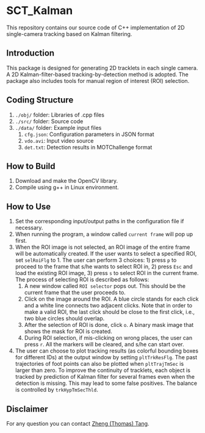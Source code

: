 # SCT_Kalman

This repository contains our source code of C++ implementation of 2D single-camera tracking based on Kalman filtering.

## Introduction

This package is designed for generating 2D tracklets in each single camera. A 2D Kalman-filter-based tracking-by-detection method is adopted. The package also includes tools for manual region of interest (ROI) selection. 

## Coding Structure
1. `./obj/` folder: Libraries of .cpp files
2. `./src/` folder: Source code
3. `./data/` folder: Example input files
   1. `cfg.json`: Configuration parameters in JSON format
   2. `vdo.avi`: Input video source
   3. `det.txt`: Detection results in MOTChallenge format

## How to Build
1. Download and make the OpenCV library.
2. Compile using g++ in Linux environment. 

## How to Use
1. Set the corresponding input/output paths in the configuration file if necessary. 
2. When running the program, a window called `current frame` will pop up first.
3. When the ROI image is not selected, an ROI image of the entire frame will be automatically created. If the user wants to select a specified ROI, set `selRoiFlg` to 1. The user can perform 3 choices: 1) press `p` to proceed to the frame that s/he wants to select ROI in, 2) press `Esc` and load the existing ROI image, 3) press `s` to select ROI in the current frame. The process of selecting ROI is described as follows: 
   1. A new window called `ROI selector` pops out. This should be the current frame that the user proceeds to.
   2. Click on the image around the ROI. A blue circle stands for each click and a white line connects two adjacent clicks. Note that in order to make a valid ROI, the last click should be close to the first click, i.e., two blue circles should overlap.
   3. After the selection of ROI is done, click `o`. A binary mask image that shows the mask for ROI is created. 
   4. During ROI selection, if mis-clicking on wrong places, the user can press `r`. All the markers will be cleared, and s/he can start over.
4. The user can choose to plot tracking results (as colorful bounding boxes for different IDs) at the output window by setting `pltTrkResFlg`. The past trajectories of foot points can also be plotted when `pltTrajTmSec` is larger than zero. To improve the continuity of tracklets, each object is tracked by prediction of Kalman filter for several frames even when the detection is missing. This may lead to some false positives. The balance is controlled by `trkHypTmSecThld`. 

## Disclaimer
For any question you can contact [Zheng (Thomas) Tang](https://github.com/zhengthomastang).

